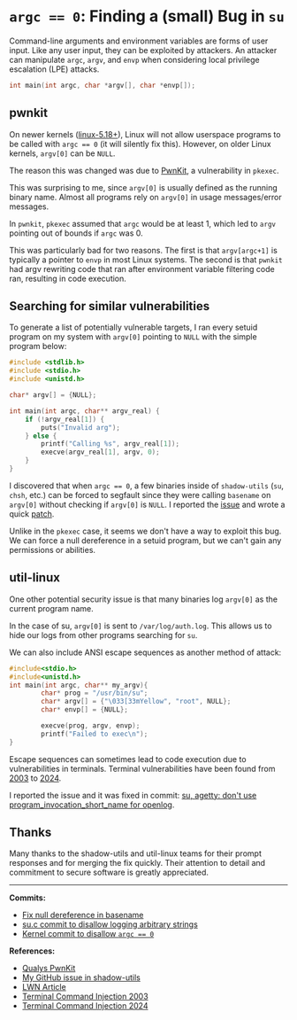 # `argc == 0`: Finding a (small) Bug in `su`

Command-line arguments and environment variables are forms of user input. Like any user input, they can be exploited by attackers. An attacker can manipulate `argc`, `argv`, and `envp` when considering local privilege escalation (LPE) attacks.

```c
int main(int argc, char *argv[], char *envp[]);
```

## pwnkit

On newer kernels ([linux-5.18+](https://git.kernel.org/pub/scm/linux/kernel/git/torvalds/linux.git/commit/?id=1f6e5e2c)), Linux will not allow userspace programs to be called with `argc == 0` (it will silently fix this). However, on older Linux kernels, `argv[0]` can be `NULL`.

The reason this was changed was due to [PwnKit](https://blog.qualys.com/vulnerabilities-research/2022/01/25/cve-2021-4034-pkexec-local-privilege-escalation-vulnerability), a vulnerability in `pkexec`.

This was surprising to me, since `argv[0]` is usually defined as the running binary name. Almost all programs rely on `argv[0]` in usage messages/error messages.

In `pwnkit`, `pkexec` assumed that `argc` would be at least 1, which led to `argv` pointing out of bounds if `argc` was 0.

This was particularly bad for two reasons. The first is that `argv[argc+1]` is typically a pointer to `envp` in most Linux systems. The second is that `pwnkit` had argv rewriting code that ran after environment variable filtering code ran, resulting in code execution.

## Searching for similar vulnerabilities

To generate a list of potentially vulnerable targets, I ran every setuid program on my system with `argv[0]` pointing to `NULL` with the simple program below:

```c
#include <stdlib.h>
#include <stdio.h>
#include <unistd.h>

char* argv[] = {NULL};

int main(int argc, char** argv_real) {
    if (!argv_real[1]) {
        puts("Invalid arg");
    } else {
        printf("Calling %s", argv_real[1]);
        execve(argv_real[1], argv, 0);
    }
}
```

I discovered that when `argc == 0`, a few binaries inside of `shadow-utils` (`su`, `chsh`, etc.) can be forced to segfault since they were calling `basename` on `argv[0]` without checking if `argv[0]` is `NULL`. I reported the [issue](https://github.com/shadow-maint/shadow/issues/456) and wrote a quick [patch](https://github.com/shadow-maint/shadow/commit/9f3a1c2).

Unlike in the `pkexec` case, it seems we don't have a way to exploit this bug. We can force a null dereference in a setuid program, but we can't gain any permissions or abilities.

## util-linux

One other potential security issue is that many binaries log `argv[0]` as the current program name.

In the case of su, `argv[0]` is sent to `/var/log/auth.log`. This allows us to hide our logs from other programs searching for `su`.

We can also include ANSI escape sequences as another method of attack:

```c
#include<stdio.h>
#include<unistd.h>
int main(int argc, char** my_argv){
        char* prog = "/usr/bin/su";
        char* argv[] = {"\033[33mYellow", "root", NULL};
        char* envp[] = {NULL};

        execve(prog, argv, envp);
        printf("Failed to exec\n");
}
```

Escape sequences can sometimes lead to code execution due to vulnerabilities in terminals. Terminal vulnerabilities have been found from [2003](https://seclists.org/fulldisclosure/2003/Feb/att-341/Termulation.txt) to [2024](https://packetstorm.news/files/id/177031).

I reported the issue and it was fixed in commit: [su, agetty: don't use program_invocation_short_name for openlog](https://git.kernel.org/pub/scm/utils/util-linux/util-linux.git/commit/?id=677a3168b261f3289e282a02dfd85d7f37de0447).

## Thanks

Many thanks to the shadow-utils and util-linux teams for their prompt responses and for merging the fix quickly. Their attention to detail and commitment to secure software is greatly appreciated.

---

**Commits:**
* [Fix null dereference in basename](https://github.com/shadow-maint/shadow/commit/c089196e15dcafc186474469c4914638da233b31)
* [su.c commit to disallow logging arbitrary strings](https://git.kernel.org/pub/scm/utils/util-linux/util-linux.git/commit/?id=677a3168b261f3289e282a02dfd85d7f37de0447)
* [Kernel commit to disallow `argc == 0`](https://git.kernel.org/pub/scm/linux/kernel/git/torvalds/linux.git/commit/?id=1f6e5e2c)

**References:**

* [Qualys PwnKit](https://blog.qualys.com/vulnerabilities-research/2022/01/25/cve-2021-4034-pkexec-local-privilege-escalation-vulnerability)
* [My GitHub issue in shadow-utils](https://github.com/shadow-maint/shadow/issues/680)
* [LWN Article](https://lwn.net/Articles/882226/)
* [Terminal Command Injection 2003](https://seclists.org/fulldisclosure/2003/Feb/att-341/Termulation.txt)
* [Terminal Command Injection 2024](https://packetstorm.news/files/id/177031)
